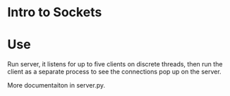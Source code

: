 # Intro to Sockets

# Use

Run server, it listens for up to five clients on discrete threads, then run the 
client as a separate process to see the connections pop up on the server.

More documentaiton in server.py.
